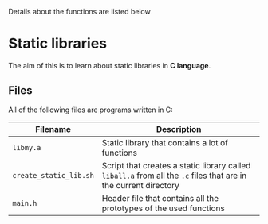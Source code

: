 
Details about the functions are listed below

# Static libraries

The aim of this is to learn about static libraries in **C language**.

## Files
All of the following files are programs written in C:

| Filename | Description |
| -------- | ----------- |
| `libmy.a` | Static library that contains a lot of functions |
| `create_static_lib.sh` | Script that creates a static library called `liball.a` from all the `.c` files that are in the current directory |
| `main.h` |Header file that contains all the prototypes of the used functions |
